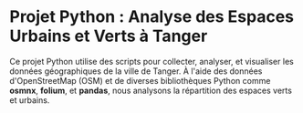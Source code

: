 # Projet Python : Analyse des Espaces Urbains et Verts à Tanger

Ce projet Python utilise des scripts pour collecter, analyser, et visualiser les données géographiques de la ville de Tanger. À l'aide des données d'OpenStreetMap (OSM) et de diverses bibliothèques Python comme **osmnx**, **folium**, et **pandas**, nous analysons la répartition des espaces verts et urbains.

